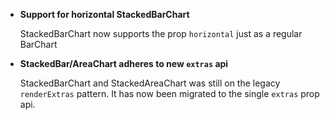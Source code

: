 
* **Support for horizontal StackedBarChart**

  StackedBarChart now supports the prop `horizontal`
  just as a regular BarChart


* **StackedBar/AreaChart adheres to new `extras` api**

  StackedBarChart and StackedAreaChart was still on the legacy `renderExtras`
  pattern. It has now been migrated to the single `extras` prop api.


